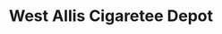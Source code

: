---
title: "West Allis Cigaretee Depot"
url: /west-allis/west-allis-cigaretee-depot/
shop: Tabak
---